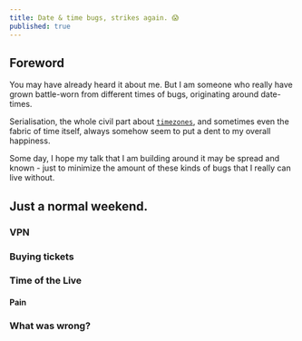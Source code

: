 ```yaml
---
title: Date & time bugs, strikes again. 😱
published: true
---
```


## Foreword

You may have already heard it about me.
But I am someone who really have grown battle-worn from different times of bugs, originating around date-times.

Serialisation, the whole civil part about [`timezones`](https://en.wikipedia.org/wiki/Time_zone),
and sometimes even the fabric of time itself, always somehow seem to put a dent to my overall happiness.

Some day, I hope my talk that I am building around it may be spread and known - just to minimize the amount of these kinds of bugs that I really can live without.

## Just a normal weekend.

### VPN

### Buying tickets

### Time of the Live

#### Pain

### What was wrong?


